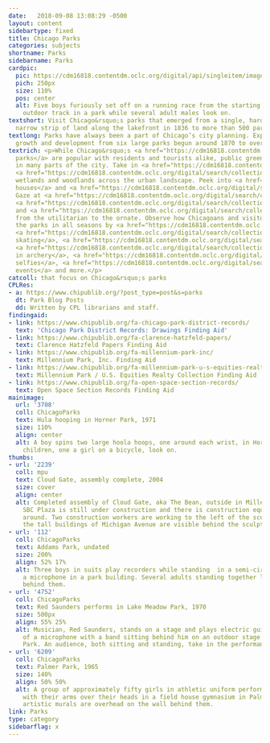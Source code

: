 ```yaml
---
date:   2018-09-08 13:08:29 -0500
layout: content
sidebartype: fixed
title: Chicago Parks
categories: subjects
shortname: Parks
sidebarname: Parks
cardpic:
  pic: https://cdm16818.contentdm.oclc.org/digital/api/singleitem/image/ChicagoParks/1626/default.jpg
  pich: 250px
  size: 110%
  pos: center
  alt: Five boys furiously set off on a running race from the starting line on an
    outdoor track in a park while several adult males look on.
textshort: Visit Chicago&rsquo;s parks that emerged from a single, hard-fought-for
  narrow strip of land along the lakefront in 1836 to more than 500 parks today.
textlong: Parks have always been a part of Chicago’s city planning. Explore their
  growth and development from six large parks begun around 1870 to over 500 today.
textrich: <p>While Chicago&rsquo;s <a href="https://cdm16818.contentdm.oclc.org/digital/search/collection/ChicagoParks!mpu/searchterm/Grant%20Park!Lincoln%20Park!zoo%20hamlin!Millennium%20Park/field/descri!descri!all!all/mode/exact!exact!none!all/conn/or!or!or!and/order/nosort/ad/asc">lakefront
  parks</a> are popular with residents and tourists alike, public green space abounds
  in many parts of the city. Take in <a href="https://cdm16818.contentdm.oclc.org/digital/search/collection/ChicagoParks!mpu/searchterm/lagoons/field/all/mode/all/conn/and/order/nosort/ad/asc/page/10">lagoons</a>,
  <a href="https://cdm16818.contentdm.oclc.org/digital/search/collection/ChicagoParks!mpu/searchterm/prairie/field/all/mode/all/conn/and/order/nosort/ad/asc/page/6">prairies</a>,
  wetlands and woodlands across the urban landscape. Peek into <a href="https://cdm16818.contentdm.oclc.org/digital/search/collection/ChicagoParks!mpu/searchterm/fieldhouses%20!field%20houses/field/all!all/mode/all!all/conn/or!and/order/nosort/ad/asc">field
  houses</a> and <a href="https://cdm16818.contentdm.oclc.org/digital/search/collection/ChicagoParks!mpu/searchterm/refectories%20refectory/field/all/mode/any/conn/and/order/nosort/ad/asc">refectories</a>.
  Gaze at <a href="https://cdm16818.contentdm.oclc.org/digital/search/collection/ChicagoParks!mpu/searchterm/bridges!park/field/all!all/mode/all!all/conn/and!and/order/nosort/ad/asc">bridges</a>,
  <a href="https://cdm16818.contentdm.oclc.org/digital/search/collection/ChicagoParks!mpu/searchterm/pergolas%20pergola/field/all/mode/any/conn/and/order/nosort/ad/asc/page/3">pergolas</a>
  and <a href="https://cdm16818.contentdm.oclc.org/digital/search/collection/ChicagoParks!mpu/searchterm/fountains/field/all/mode/any/conn/and/order/nosort/ad/asc">fountains</a>,
  from the utilitarian to the ornate. Observe how Chicagoans and visitors engage with
  the parks in all seasons by <a href="https://cdm16818.contentdm.oclc.org/digital/search/collection/ChicagoParks!mpu/searchterm/bicycle*%20park/field/all/mode/all/conn/and/order/nosort/ad/asc/page/6">biking</a>,
  <a href="https://cdm16818.contentdm.oclc.org/digital/search/collection/ChicagoParks!mpu/searchterm/ice%20skating/field/all/mode/all/conn/and/order/nosort/ad/asc">ice
  skating</a>, <a href="https://cdm16818.contentdm.oclc.org/digital/search/collection/ChicagoParks!mpu/searchterm/sledding!sleds/field/all!all/mode/all!all/conn/or!and/order/nosort/ad/asc">sledding</a>,
  <a href="https://cdm16818.contentdm.oclc.org/digital/search/collection/ChicagoParks!mpu/searchterm/archery/field/all/mode/all/conn/and/order/nosort/ad/asc/page/2">competing
  in archery</a>, <a href="https://cdm16818.contentdm.oclc.org/digital/collection/mpu/search/searchterm/frankel%20plates/field/all/mode/all/conn/and/order/nosort/ad/asc">taking
  selfies</a>, <a href="https://cdm16818.contentdm.oclc.org/digital/search/collection/mpu!cr!dtd!rvw!wha!woop!rwk!ahs!cfc!ChicagoParks/searchterm/celebrations%20park/field/all/mode/all/conn/or/order/nosort/ad/asc">celebrating
  events</a> and more.</p>
catcoll: that focus on Chicago&rsquo;s parks
CPLRes:
- a: https://www.chipublib.org/?post_type=post&s=parks
  dt: Park Blog Posts
  dd: Written by CPL librarians and staff.
findingaid:
- link: https://www.chipublib.org/fa-chicago-park-district-records/
  text: 'Chicago Park District Records: Drawings Finding Aid'
- link: https://www.chipublib.org/fa-clarence-hatzfeld-papers/
  text: Clarence Hatzfeld Papers Finding Aid
- link: https://www.chipublib.org/fa-millennium-park-inc/
  text: Millennium Park, Inc. Finding Aid
- link: https://www.chipublib.org/fa-millennium-park-u-s-equities-realty-collection/
  text: Millennium Park / U.S. Equities Realty Collection Finding Aid
- link: https://www.chipublib.org/fa-open-space-section-records/
  text: Open Space Section Records Finding Aid
mainimage:
  url: '3708'
  coll: ChicagoParks
  text: Hula hooping in Horner Park, 1971
  size: 110%
  align: center
  alt: A boy spins two large hoola hoops, one around each wrist, in Horner Park. Several
    children, one a girl on a bicycle, look on.
thumbs:
- url: '2239'
  coll: mpu
  text: Cloud Gate, assembly complete, 2004
  size: cover
  align: center
  alt: Completed assembly of Cloud Gate, aka The Bean, outside in Millennium Park.
    SBC Plaza is still under construction and there is construction equipment scattered
    around. Two construction workers are working to the left of the sculpture and
    the tall buildings of Michigan Avenue are visible behind the sculpture.
- url: '112'
  coll: ChicagoParks
  text: Addams Park, undated
  size: 200%
  align: 52% 17%
  alt: Three boys in suits play recorders while standing  in a semi-circle around
    a microphone in a park building. Several adults standing together look on from
    behind them.
- url: '4752'
  coll: ChicagoParks
  text: Red Saunders performs in Lake Meadow Park, 1970
  size: 500px
  align: 55% 25%
  alt: Musician, Red Saunders, stands on a stage and plays electric guitar in front
    of a microphone with a band sitting behind him on an outdoor stage in Lake Meadow
    Park. An audience, both sitting and standing, take in the performance.
- url: '6209'
  coll: ChicagoParks
  text: Palmer Park, 1965
  size: 140%
  align: 50% 50%
  alt: A group of approximately fifty girls in athletic uniform perform standing calisthenics
    with their arms over their heads in a field house gymnasium in Palmer Park. Three
    artistic murals are overhead on the wall behind them.
link: Parks
type: category
sidebarflag: x
---
```

